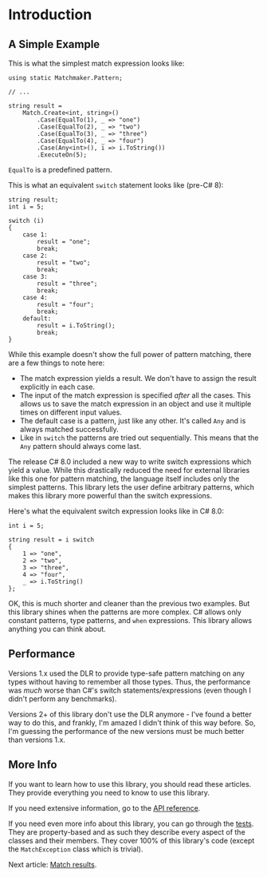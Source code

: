 # Introduction

## A Simple Example

This is what the simplest match expression looks like:

```
using static Matchmaker.Pattern;

// ...

string result =
    Match.Create<int, string>()
        .Case(EqualTo(1), _ => "one")
        .Case(EqualTo(2), _ => "two")
        .Case(EqualTo(3), _ => "three")
        .Case(EqualTo(4), _ => "four")
        .Case(Any<int>(), i => i.ToString())
        .ExecuteOn(5);
```

`EqualTo` is a predefined pattern.

This is what an equivalent `switch` statement looks like (pre-C# 8):

```
string result;
int i = 5;

switch (i)
{
    case 1:
        result = "one";
        break;
    case 2:
        result = "two";
        break;
    case 3:
        result = "three";
        break;
    case 4:
        result = "four";
        break;
    default:
        result = i.ToString();
        break;
}
```

While this example doesn't show the full power of pattern matching, there are a few things to note here:

 - The match expression yields a result. We don't have to assign the result explicitly in each case.
 - The input of the match expression is specified _after_ all the cases. This allows us to save the match expression
in an object and use it multiple times on different input values.
 - The default case is a pattern, just like any other. It's called `Any` and is always matched successfully.
 - Like in `switch` the patterns are tried out sequentially. This means that the `Any` pattern should always
come last.

The release C# 8.0 included a new way to write switch expressions which yield a value. While this drastically reduced
the need for external libraries like this one for pattern matching, the language itself includes only the simplest
patterns. This library lets the user define arbitrary patterns, which makes this library more powerful than the switch
expressions.

Here's what the equivalent switch expression looks like in C# 8.0:

```
int i = 5;

string result = i switch
{
    1 => "one",
    2 => "two",
    3 => "three",
    4 => "four",
    _ => i.ToString()
};
```

OK, this is much shorter and cleaner than the previous two examples. But this library shines when the patterns are
more complex. C# allows only constant patterns, type patterns, and `when` expressions. This library allows anything
you can think about.

## Performance

Versions 1.x used the DLR to provide type-safe pattern matching on any types without having to remember all those types.
Thus, the performance was _much_ worse than C#'s switch statements/expressions (even though I didn't perform any
benchmarks).

Versions 2+ of this library don't use the DLR anymore - I've found a better way to do this, and frankly, I'm amazed I
didn't think of this way before. So, I'm guessing the performance of the new versions must be much better than versions
1.x.

## More Info

If you want to learn how to use this library, you should read these articles. They provide everything you need to know
to use this library.

If you need extensive information, go to the [API reference](../api/index.md).

If you need even more info about this library, you can go through the
[tests](https://github.com/TolikPylypchuk/Matchmaker/tree/v2.1.0/Matchmaker.Tests). They are property-based and as such
they describe every aspect of the classes and their members. They cover 100% of this library's code (except
the `MatchException` class which is trivial).

Next article: [Match results](results.md).
